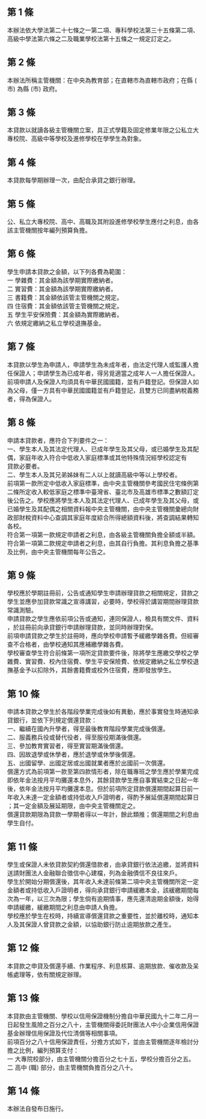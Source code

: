 第 1 條
-------
本辦法依大學法第二十七條之一第二項、專科學校法第三十五條第二項、  
高級中學法第六條之二及職業學校法第十五條之一規定訂定之。

第 2 條
-------
本辦法所稱主管機關：在中央為教育部；在直轄市為直轄市政府；在縣 (  
市) 為縣 (市) 政府。

第 3 條
-------
本貸款以就讀各級主管機關立案，具正式學籍及固定修業年限之公私立大  
專校院、高級中等學校及進修學校在學學生為對象。

第 4 條
-------
本貸款每學期辦理一次，由配合承貸之銀行辦理。

第 5 條
-------
公、私立大專校院、高中、高職及其附設進修學校學生應付之利息，由各  
該主管機關按年編列預算負擔。

第 6 條
-------
學生申請本貸款之金額，以下列各費為範圍：  
一  學雜費：其金額為該學期實際繳納者。  
二  實習費：其金額為該學期實際繳納者。  
三  書籍費：其金額依該管主管機關之規定。  
四  住宿費：其金額依該管主管機關之規定。  
五  學生平安保險費：其金額為實際繳納者。  
六  依規定繳納之私立學校退撫基金。

第 7 條
-------
本貸款以學生為申請人，申請學生為未成年者，由法定代理人或監護人擔  
任保證人；申請學生為已成年者，得另覓適當之成年人一人擔任保證人。  
前項申請人及保證人均須具有中華民國國籍，並有戶籍登記。但保證人如  
為父母，僅一方具有中華民國國籍並有戶籍登記，且雙方已同盡納稅義務  
者，得為保證人。

第 8 條
-------
申請本貸款者，應符合下列要件之一：  
一、學生本人及其法定代理人、已成年學生及其父母，或已婚學生及其配  
    偶，家庭年收入符合中低收入家庭標準或其他特殊情況經學校認定有  
    貸款必要者。  
二、學生本人及其兄弟姊妹有二人以上就讀高級中等以上學校者。  
前項第一款所定中低收入家庭標準，由中央主管機關參考國民住宅條例第  
二條所定收入較低家庭之標準中臺灣省、臺北市及高雄市標準之數額訂定  
後公告之。學校應將學生本人及其法定代理人、已成年學生及其父母，或  
已婚學生及其配偶之相關資料報中央主管機關，由中央主管機關彙總向財  
政部財稅資料中心查調其家庭年度綜合所得總額資料後，將查調結果轉知  
各校。  
符合第一項第一款規定申請者之利息，由各級主管機關負擔全額或半額。  
符合第一項第二款規定申請者之利息，由其自行負擔。其利息負擔之基準  
及比例，由中央主管機關每年公告之。

第 9 條
-------
學校應於學期註冊前，公告或通知學生申請辦理貸款之相關規定，貸款之  
學生並應參加貸款常識之宣導講習，必要時，學校得於講習期間辦理貸款  
常識測驗。  
申請貸款之學生應依前項公告或通知，連同保證人，檢具有關文件、資料  
，於註冊前向承貸銀行申請辦理貸款，並同時辦理對保。  
前項申請貸款之學生於註冊時，應向學校申請暫予緩繳學雜各費。但經審  
查不合格者，由學校通知其應補繳學雜各費。  
學校審查學生符合前條第一項所定貸款要件後，除將學生應繳交學校之學  
雜費、實習費、校內住宿費、學生平安保險費、依規定繳納之私立學校退  
撫基金予以扣除外，其餘書籍費或校外住宿費，應即發放學生。

第 10 條
--------
申請本貸款之學生於各階段學業完成後如有異動，應於事實發生時通知承  
貸銀行，並依下列規定償還貸款：  
一、繼續在國內升學者，得至最後教育階段學業完成後償還。  
二、服義務兵役或替代役者，得至服役期滿後償還。  
三、參加教育實習者，得至實習期滿後償還。  
四、因故退學或休學者，應於退學或休學後償還。  
五、出國留學、出國定居或出國就業者應於出國前一次償還。  
償還方式為前項第一款至第四款情形者，除在職專班之學生應於學業完成  
即依年金法按月平均攤還本息外，其餘貸款學生應自事實結束之日起一年  
後，依年金法按月平均攤還本息。但於前項所定貸款償還期間起算日前一  
年收入未達一定金額者或持低收入戶證明者，得酌予展延償還期間起算日  
；其一定金額及展延期限，由中央主管機關定之。  
償還貸款期限為貸款一學期者得以一年計，餘此類推；償還期間之利息由  
學生自付。

第 11 條
--------
學生或保證人未依貸款契約償還借款者，由承貸銀行依法追繳，並將資料  
送請財團法人金融聯合徵信中心建檔，列為金融債信不良往來戶。  
學生於開始分期償還後，其年收入未達前條第二項中央主管機關所定一定  
金額者或持低收入戶證明者，得向承貸銀行申請緩繳本金，該緩繳期間每  
次為一年，以三次為限；學生倘有逾期情事，應先還清逾期金額後，始得  
申請緩繳，緩繳期間之利息由申請人負擔。  
學校應於學生在校時，持續宣導償還貸款之重要性，並於離校時，通知本  
人及其保證人曾貸款之金額，以協助銀行防止逾期放款之產生。

第 12 條
--------
本貸款之申貸及償還手續、作業程序、利息核算、逾期放款、催收款及呆  
帳處理等，依有關規定辦理。

第 13 條
--------
本貸款由主管機關、學校以信用保證機制分擔自中華民國九十二年二月一  
日起發生風險之百分之八十，主管機關得委託財團法人中小企業信用保證  
基金辦理信用保證及代位清償等相關事項。  
前項百分之八十信用保證責任，分擔方式如下，並由主管機關逐年檢討分  
擔之比例，編列預算支付：  
一  大專院校部分，由主管機關分擔百分之七十五，學校分擔百分之五。  
二  高中 (職) 部分，由主管機關負擔百分之八十。

第 14 條
--------
本辦法自發布日施行。

